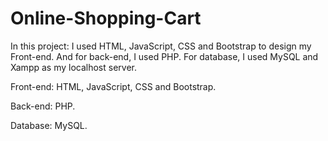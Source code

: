 # Online-Shopping-Cart
In this project: I used HTML, JavaScript, CSS and Bootstrap to design my Front-end. And for back-end, I used PHP. For database, I used MySQL and Xampp as my localhost server. 

Front-end: HTML, JavaScript, CSS and Bootstrap.

Back-end: PHP. 

Database: MySQL.
